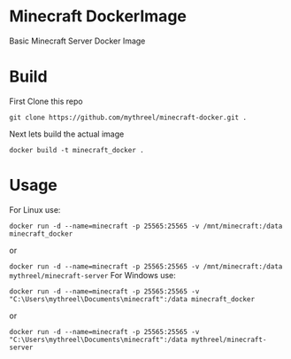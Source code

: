 # Minecraft DockerImage
Basic Minecraft Server Docker Image

# Build
First Clone this repo

```git clone https://github.com/mythreel/minecraft-docker.git .```

Next lets build the actual image

```docker build -t minecraft_docker .```
# Usage
For Linux use:

```docker run -d --name=minecraft -p 25565:25565 -v /mnt/minecraft:/data minecraft_docker```

or

```docker run -d --name=minecraft -p 25565:25565 -v /mnt/minecraft:/data mythreel/minecraft-server```
For Windows use:

```docker run -d --name=minecraft -p 25565:25565 -v "C:\Users\mythreel\Documents\minecraft":/data minecraft_docker```

or

```docker run -d --name=minecraft -p 25565:25565 -v "C:\Users\mythreel\Documents\minecraft":/data mythreel/minecraft-server```
